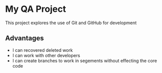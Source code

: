 # My QA Project

This project explores the use of Git and GitHub for development

## Advantages

- I can recovered deleted work
- I can work with other developers
- I can create branches to work in segements without effecting the core code

